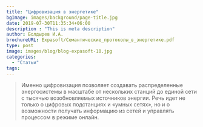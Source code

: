 ```yaml
---
title: "Цифровизация в энергетике"
bgImage: images/background/page-title.jpg
date: 2019-07-30T11:35:34+06:00
description : "This is meta description"
author: Болдырев И.А.
brochureURL: Expasoft/Семантические_протоколы_в_энергетике.pdf
type: post
image: images/blog/blog-expasoft-10.jpg
categories: 
  - "Статьи"
tags:
---
```


> Именно цифровизация позволяет создавать распределенные энергосистемы в масштабе от нескольких станций до единой сети с тысячью возобновляемых источников энергии. Речь идет не только о цифровых подстанциях и «умных сетях», но и о возможности получать информацию из сетей и управлять процессом в режиме онлайн.